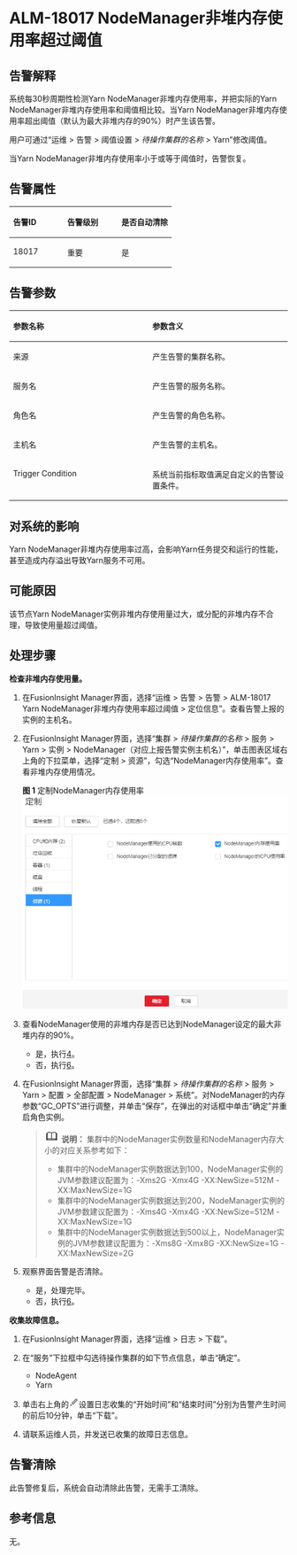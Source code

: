 # ALM-18017 NodeManager非堆内存使用率超过阈值<a name="ALM-18017"></a>

## 告警解释<a name="section51497752"></a>

系统每30秒周期性检测Yarn NodeManager非堆内存使用率，并把实际的Yarn NodeManager非堆内存使用率和阈值相比较。当Yarn NodeManager非堆内存使用率超出阈值（默认为最大非堆内存的90%）时产生该告警。

用户可通过“运维 \> 告警 \> 阈值设置 \>  _待操作集群的名称_  \> Yarn”修改阈值。

当Yarn NodeManager非堆内存使用率小于或等于阈值时，告警恢复。

## 告警属性<a name="section60826586"></a>

<a name="table30640066"></a>
<table><thead align="left"><tr id="row25770166"><th class="cellrowborder" valign="top" width="33.33333333333333%" id="mcps1.1.4.1.1"><p id="p7008729"><a name="p7008729"></a><a name="p7008729"></a>告警ID</p>
</th>
<th class="cellrowborder" valign="top" width="33.33333333333333%" id="mcps1.1.4.1.2"><p id="p30836156"><a name="p30836156"></a><a name="p30836156"></a>告警级别</p>
</th>
<th class="cellrowborder" valign="top" width="33.33333333333333%" id="mcps1.1.4.1.3"><p id="p14700679"><a name="p14700679"></a><a name="p14700679"></a>是否自动清除</p>
</th>
</tr>
</thead>
<tbody><tr id="row49904355"><td class="cellrowborder" valign="top" width="33.33333333333333%" headers="mcps1.1.4.1.1 "><p id="p15720951"><a name="p15720951"></a><a name="p15720951"></a>18017</p>
</td>
<td class="cellrowborder" valign="top" width="33.33333333333333%" headers="mcps1.1.4.1.2 "><p id="p65437548"><a name="p65437548"></a><a name="p65437548"></a>重要</p>
</td>
<td class="cellrowborder" valign="top" width="33.33333333333333%" headers="mcps1.1.4.1.3 "><p id="p65950058"><a name="p65950058"></a><a name="p65950058"></a>是</p>
</td>
</tr>
</tbody>
</table>

## 告警参数<a name="section10568364"></a>

<a name="table40354456"></a>
<table><thead align="left"><tr id="row55843024"><th class="cellrowborder" valign="top" width="50%" id="mcps1.1.3.1.1"><p id="p26991099"><a name="p26991099"></a><a name="p26991099"></a>参数名称</p>
</th>
<th class="cellrowborder" valign="top" width="50%" id="mcps1.1.3.1.2"><p id="p38795386"><a name="p38795386"></a><a name="p38795386"></a>参数含义</p>
</th>
</tr>
</thead>
<tbody><tr id="row97989101919"><td class="cellrowborder" valign="top" width="50%" headers="mcps1.1.3.1.1 "><p id="p13858113752316"><a name="p13858113752316"></a><a name="p13858113752316"></a>来源</p>
</td>
<td class="cellrowborder" valign="top" width="50%" headers="mcps1.1.3.1.2 "><p id="p187931338134115"><a name="p187931338134115"></a><a name="p187931338134115"></a>产生告警的集群名称。</p>
</td>
</tr>
<tr id="row55418550"><td class="cellrowborder" valign="top" width="50%" headers="mcps1.1.3.1.1 "><p id="p39123317"><a name="p39123317"></a><a name="p39123317"></a>服务名</p>
</td>
<td class="cellrowborder" valign="top" width="50%" headers="mcps1.1.3.1.2 "><p id="p5281410"><a name="p5281410"></a><a name="p5281410"></a>产生告警的服务名称。</p>
</td>
</tr>
<tr id="row47532697"><td class="cellrowborder" valign="top" width="50%" headers="mcps1.1.3.1.1 "><p id="p37226997"><a name="p37226997"></a><a name="p37226997"></a>角色名</p>
</td>
<td class="cellrowborder" valign="top" width="50%" headers="mcps1.1.3.1.2 "><p id="p7136174"><a name="p7136174"></a><a name="p7136174"></a>产生告警的角色名称。</p>
</td>
</tr>
<tr id="row64225571"><td class="cellrowborder" valign="top" width="50%" headers="mcps1.1.3.1.1 "><p id="p66118565"><a name="p66118565"></a><a name="p66118565"></a>主机名</p>
</td>
<td class="cellrowborder" valign="top" width="50%" headers="mcps1.1.3.1.2 "><p id="p7419413"><a name="p7419413"></a><a name="p7419413"></a>产生告警的主机名。</p>
</td>
</tr>
<tr id="row66774722"><td class="cellrowborder" valign="top" width="50%" headers="mcps1.1.3.1.1 "><p id="p40043391"><a name="p40043391"></a><a name="p40043391"></a>Trigger Condition</p>
</td>
<td class="cellrowborder" valign="top" width="50%" headers="mcps1.1.3.1.2 "><p id="p22289220"><a name="p22289220"></a><a name="p22289220"></a>系统当前指标取值满足自定义的告警设置条件。</p>
</td>
</tr>
</tbody>
</table>

## 对系统的影响<a name="section28006415"></a>

Yarn NodeManager非堆内存使用率过高，会影响Yarn任务提交和运行的性能，甚至造成内存溢出导致Yarn服务不可用。

## 可能原因<a name="section50731149"></a>

该节点Yarn NodeManager实例非堆内存使用量过大，或分配的非堆内存不合理，导致使用量超过阈值。

## 处理步骤<a name="section53927157"></a>

**检查非堆内存使用量。**

1.  在FusionInsight Manager界面，选择“运维 \> 告警 \> 告警 \> ALM-18017 Yarn NodeManager非堆内存使用率超过阈值 \> 定位信息”。查看告警上报的实例的主机名。
2.  在FusionInsight Manager界面，选择“集群 \>  _待操作集群的名称_  \> 服务 \> Yarn \> 实例 \> NodeManager（对应上报告警实例主机名）”，单击图表区域右上角的下拉菜单，选择“定制 \> 资源”，勾选“NodeManager内存使用率”。查看非堆内存使用情况。

    **图 1**  定制NodeManager内存使用率<a name="fig267352845611"></a>  
    ![](figures/定制NodeManager内存使用率-88.png "定制NodeManager内存使用率-88")

3.  查看NodeManager使用的非堆内存是否已达到NodeManager设定的最大非堆内存的90%。
    -   是，执行[4](#li521882608531)。
    -   否，执行[6](#li573525018531)。

4.  <a name="li521882608531"></a>在FusionInsight Manager界面，选择“集群 \>  _待操作集群的名称_  \> 服务 \> Yarn \> 配置 \> 全部配置 \> NodeManager \> 系统”。对NodeManager的内存参数“GC\_OPTS”进行调整，并单击“保存”，在弹出的对话框中单击“确定”并重启角色实例。

    >![](public_sys-resources/icon-note.gif) **说明：** 
    >集群中的NodeManager实例数量和NodeManager内存大小的对应关系参考如下：
    >-   集群中的NodeManager实例数据达到100，NodeManager实例的JVM参数建议配置为：-Xms2G -Xmx4G -XX:NewSize=512M -XX:MaxNewSize=1G
    >-   集群中的NodeManager实例数据达到200，NodeManager实例的JVM参数建议配置为：-Xms4G -Xmx4G -XX:NewSize=512M -XX:MaxNewSize=1G
    >-   集群中的NodeManager实例数据达到500以上，NodeManager实例的JVM参数建议配置为：-Xms8G -Xmx8G -XX:NewSize=1G -XX:MaxNewSize=2G

5.  观察界面告警是否清除。
    -   是，处理完毕。
    -   否，执行[6](#li573525018531)。


**收集故障信息。**

1.  <a name="li573525018531"></a>在FusionInsight Manager界面，选择“运维 \> 日志 \> 下载”。
2.  在“服务”下拉框中勾选待操作集群的如下节点信息，单击“确定”。
    -   NodeAgent
    -   Yarn

3.  单击右上角的![](figures/zh-cn_image_0263895445.png)设置日志收集的“开始时间”和“结束时间”分别为告警产生时间的前后10分钟，单击“下载”。
4.  请联系运维人员，并发送已收集的故障日志信息。

## 告警清除<a name="section169311343318"></a>

此告警修复后，系统会自动清除此告警，无需手工清除。

## 参考信息<a name="section15582370"></a>

无。

